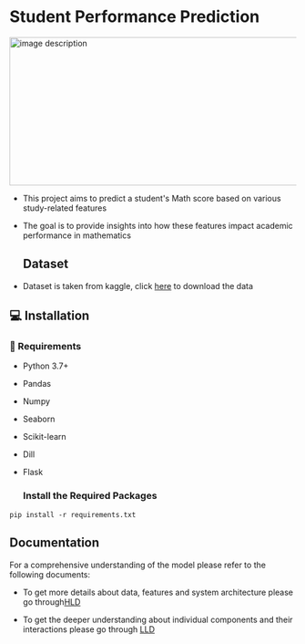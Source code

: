 # Student Performance Prediction
<img src="https://github.com/user-attachments/assets/7a7671ed-e3e2-48c6-805b-75675bb03e21" alt="image description" width="550" height="260">

- This project aims to predict a student's Math score based on various study-related features 
- The goal is to provide insights into how these features impact academic performance in mathematics
  

  ## Dataset
- Dataset is taken from kaggle, click  [here](https://github.com/Fatimarz/Machine-Learning-Projects/blob/main/Student_performance_prediction/notebook/stud.csv) to download the data
  

## 💻 Installation
### 🔧  Requirements

- Python 3.7+
- Pandas
- Numpy
- Seaborn
- Scikit-learn
- Dill
- Flask

  ### Install the Required Packages
```
pip install -r requirements.txt

```

## Documentation
For a comprehensive understanding of the model please refer to the following documents:

- To get more details about data, features and system architecture please go through[HLD](https://github.com/Fatimarz/Machine-Learning-Projects/blob/main/Student_performance_prediction/doc/(HLD).docx)

- To get the deeper understanding about individual components and their interactions please go through [LLD](https://github.com/Fatimarz/Machine-Learning-Projects/blob/main/Student_performance_prediction/doc/LLD.docx)





  
